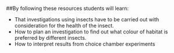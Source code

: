 ##By following these resources students will learn:

- That investigations using insects have to be carried out with consideration for the health of the insect.
- How to plan an investigation to find out what colour of habitat is preferred by different insects.
- How to interpret results from choice chamber experiments
